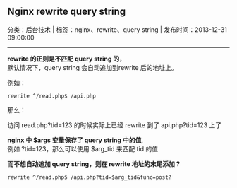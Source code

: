 ## Nginx rewrite query string

分类：后台技术 | 标签：nginx、rewrite、query string | 发布时间：2013-12-31 09:00:00

___

**rewrite 的正则是不匹配 query string 的**，  
默认情况下，query string 会自动追加到rewrite 后的地址上。

例如：
```
rewrite ^/read.php$ /api.php
```
那么：

访问 read.php?tid=123 的时候实际上已经 rewrite 到了 api.php?tid=123 上了

**nginx 中 $args 变量保存了 query string 中的值**,  
例如 ?tid=123，那么可以使用 $arg_tid 来匹配 tid 的值

**而不想自动追加 query string，则在 rewrite 地址的末尾添加 ?**
```
rewrite ^/read.php$ /api.php?tid=$arg_tid&func=post?
```